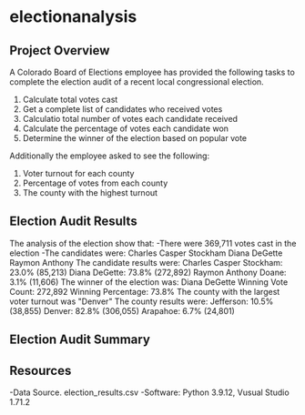 # electionanalysis

## Project Overview
A Colorado Board of Elections employee has provided the following tasks to complete the election audit of a recent local congressional election.

1. Calculate total votes cast
2. Get a complete list of candidates who received votes
3. Calculatio total number of votes each candidate received
4. Calculate the percentage of votes each candidate won
5. Determine the winner of the election based on popular vote

Additionally the employee asked to see the following:
1. Voter turnout for each county
2. Percentage of votes from each county
3. The county with the highest turnout

## Election Audit Results
The analysis of the election show that:
-There were 369,711 votes cast in the election
-The candidates were:
  Charles Casper Stockham
  Diana DeGette
  Raymon Anthony
The candidate results were:
  Charles Casper Stockham: 23.0% (85,213)
  Diana DeGette: 73.8% (272,892)
  Raymon Anthony Doane: 3.1% (11,606)
The winner of the election was:
  Diana DeGette
  Winning Vote Count: 272,892
  Winning Percentage: 73.8%
The county with the largest voter turnout was "Denver"
The county results were:
  Jefferson: 10.5% (38,855)
  Denver: 82.8% (306,055)
  Arapahoe: 6.7% (24,801)
  
## Election Audit Summary


## Resources
-Data Source. election_results.csv
-Software: Python 3.9.12, Vusual Studio 1.71.2
